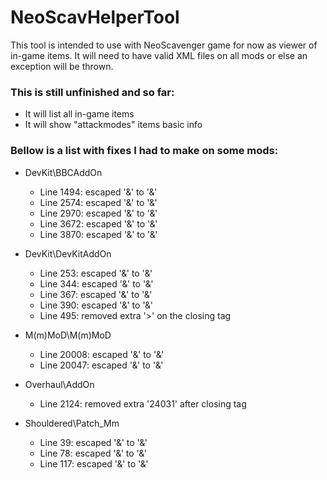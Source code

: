 # NeoScavHelperTool

This tool is intended to use with NeoScavenger game for now as viewer of in-game items.
It will need to have valid XML files on all mods or else an exception will be thrown.

### This is still unfinished and so far:
- It will list all in-game items
- It will show "attackmodes" items basic info

### Bellow is a list with fixes I had to make on some mods:
+ DevKit\BBCAddOn
  - Line 1494: escaped '&' to '&amp;'
  - Line 2574: escaped '&' to '&amp;'
  - Line 2970: escaped '&' to '&amp;'
  - Line 3672: escaped '&' to '&amp;'
  - Line 3870: escaped '&' to '&amp;'

+ DevKit\DevKitAddOn
	- Line 253: escaped '&' to '&amp;'
	- Line 344: escaped '&' to '&amp;'
	- Line 367: escaped '&' to '&amp;'
	- Line 390: escaped '&' to '&amp;'
	- Line 495: removed extra '>' on the closing tag

+ M(m)MoD\M(m)MoD
	- Line 20008: escaped '&' to '&amp;'
	- Line 20047: escaped '&' to '&amp;'

+ Overhaul\AddOn
	- Line 2124: removed extra '24031' after closing tag
	
+ Shouldered\Patch_Mm
	- Line 39: escaped '&' to '&amp;'
	- Line 78: escaped '&' to '&amp;'
	- Line 117: escaped '&' to '&amp;'
